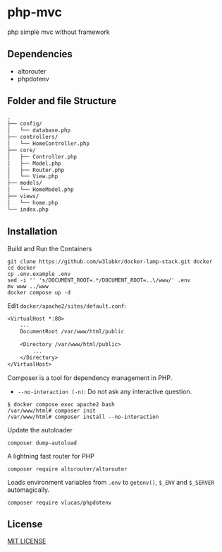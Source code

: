 # php-mvc

php simple mvc without framework

## Dependencies

- altorouter
- phpdotenv

## Folder and file Structure

```txt
.
├── config/
│   └── database.php
├── controllers/
│   └── HomeController.php
├── core/
│   ├── Controller.php
│   ├── Model.php
│   ├── Router.php
│   └── View.php
├── models/
│   └── HomeModel.php
├── views/
│   └── home.php
└── index.php
```

## Installation

Build and Run the Containers

```shell
git clone https://github.com/w3labkr/docker-lamp-stack.git docker
cd docker
cp .env.example .env
sed -i '' 's/DOCUMENT_ROOT=.*/DOCUMENT_ROOT=..\/www/' .env
mv www ../www
docker compose up -d
```

Edit `docker/apache2/sites/default.conf`:

```txt
<VirtualHost *:80>
    ...
    DocumentRoot /var/www/html/public

    <Directory /var/www/html/public>
        ...
    </Directory>
</VirtualHost>
```

Composer is a tool for dependency management in PHP.

- `--no-interaction (-n)`: Do not ask any interactive question.

```shell
$ docker compose exec apache2 bash
/var/www/html# composer init
/var/www/html# composer install --no-interaction
```

Update the autoloader

```shell
composer dump-autoload
```

A lightning fast router for PHP

```shell
composer require altorouter/altorouter
```

Loads environment variables from `.env` to `getenv()`, `$_ENV` and `$_SERVER` automagically.

```shell
composer require vlucas/phpdotenv
```

## License

[MIT LICENSE](LICENSE)
